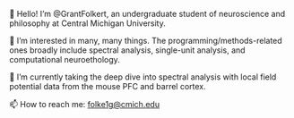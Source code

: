 👋 Hello! I’m @GrantFolkert, an undergraduate student of neuroscience and philosophy at Central Michigan University.

👀 I’m interested in many, many things. The programming/methods-related ones broadly include spectral analysis, single-unit analysis, and computational neuroethology.

🌱 I’m currently taking the deep dive into spectral analysis with local field potential data from the mouse PFC and barrel cortex.

📫 How to reach me: folke1g@cmich.edu
